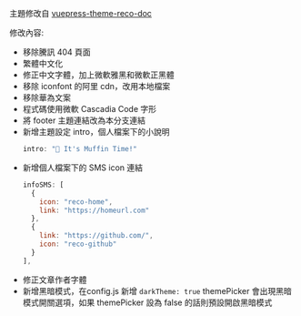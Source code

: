 主題修改自 [vuepress-theme-reco-doc](https://vuepress-theme-reco.recoluan.com)  

修改內容:
- 移除騰訊 404 頁面
- 繁體中文化
- 修正中文字體，加上微軟雅黑和微軟正黑體
- 移除 iconfont 的阿里 cdn，改用本地檔案
- 移除華為文案
- 程式碼使用微軟 Cascadia Code 字形
- 將 footer 主題連結改為本分支連結
- 新增主題設定 intro，個人檔案下的小說明
  ```js
  intro: "🍰 It's Muffin Time!"
  ```
- 新增個人檔案下的 SMS icon 連結
  ```js
  infoSMS: [
    {
      icon: "reco-home",
      link: "https://homeurl.com"
    },
    {
      link: "https://github.com/",
      icon: "reco-github"
    }
  ],
  ```
- 修正文章作者字體
- 新增黑暗模式，在config.js 新增 `darkTheme: true` themePicker 會出現黑暗模式開關選項，如果 themePicker 設為 false 的話則預設開啟黑暗模式